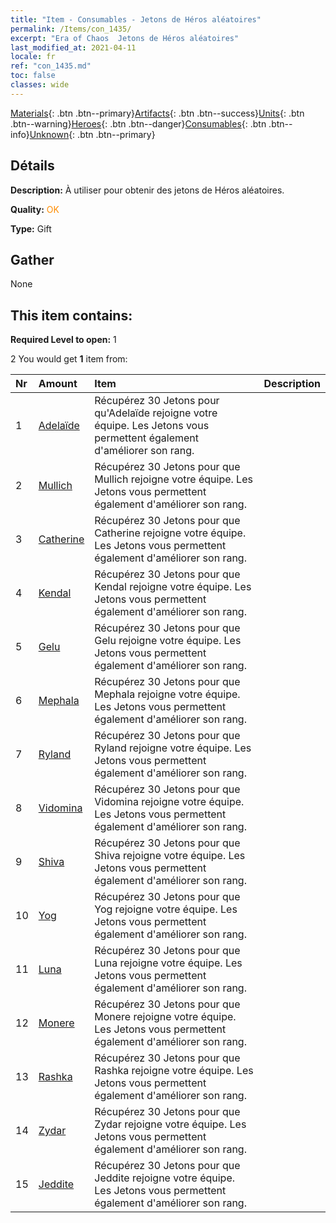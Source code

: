 ```yaml
---
title: "Item - Consumables - Jetons de Héros aléatoires"
permalink: /Items/con_1435/
excerpt: "Era of Chaos  Jetons de Héros aléatoires"
last_modified_at: 2021-04-11
locale: fr
ref: "con_1435.md"
toc: false
classes: wide
---
```

 [Materials](/fr/Items/){: .btn .btn--primary}[Artifacts](/fr/Items/Artifacts/){: .btn .btn--success}[Units](/fr/Items/Units/){: .btn .btn--warning}[Heroes](/fr/Items/Heroes/){: .btn .btn--danger}[Consumables](/fr/Items/Consumables/){: .btn .btn--info}[Unknown](/fr/Items/Unknown/){: .btn .btn--primary}

## Détails
 **Description:** À utiliser pour obtenir des jetons de Héros aléatoires.

 **Quality:** <span style="color: #FF8C00">OK</span>

 **Type:** Gift

## Gather

  None

## This item contains:

 **Required Level to open:** 1

 2 You would get **1** item  from:

  | Nr | Amount |     Item    | Description |
  |:---|:-------|:------------|:-----------:|
  | 1 | [Adelaïde](/fr/Items/her_359/) | Récupérez 30 Jetons pour qu'Adelaïde rejoigne votre équipe. Les Jetons vous permettent également d'améliorer son rang. | 
  | 2 | [Mullich](/fr/Items/her_360/) | Récupérez 30 Jetons pour que Mullich rejoigne votre équipe. Les Jetons vous permettent également d'améliorer son rang. | 
  | 3 | [Catherine](/fr/Items/her_361/) | Récupérez 30 Jetons pour que Catherine rejoigne votre équipe. Les Jetons vous permettent également d'améliorer son rang. | 
  | 4 | [Kendal](/fr/Items/her_363/) | Récupérez 30 Jetons pour que Kendal rejoigne votre équipe. Les Jetons vous permettent également d'améliorer son rang. | 
  | 5 | [Gelu](/fr/Items/her_366/) | Récupérez 30 Jetons pour que Gelu rejoigne votre équipe. Les Jetons vous permettent également d'améliorer son rang. | 
  | 6 | [Mephala](/fr/Items/her_367/) | Récupérez 30 Jetons pour que Mephala rejoigne votre équipe. Les Jetons vous permettent également d'améliorer son rang. | 
  | 7 | [Ryland](/fr/Items/her_368/) | Récupérez 30 Jetons pour que Ryland rejoigne votre équipe. Les Jetons vous permettent également d'améliorer son rang. | 
  | 8 | [Vidomina](/fr/Items/her_372/) | Récupérez 30 Jetons pour que Vidomina rejoigne votre équipe. Les Jetons vous permettent également d'améliorer son rang. | 
  | 9 | [Shiva](/fr/Items/her_376/) | Récupérez 30 Jetons pour que Shiva rejoigne votre équipe. Les Jetons vous permettent également d'améliorer son rang. | 
  | 10 | [Yog](/fr/Items/her_377/) | Récupérez 30 Jetons pour que Yog rejoigne votre équipe. Les Jetons vous permettent également d'améliorer son rang. | 
  | 11 | [Luna](/fr/Items/her_378/) | Récupérez 30 Jetons pour que Luna rejoigne votre équipe. Les Jetons vous permettent également d'améliorer son rang. | 
  | 12 | [Monere](/fr/Items/her_379/) | Récupérez 30 Jetons pour que Monere rejoigne votre équipe. Les Jetons vous permettent également d'améliorer son rang. | 
  | 13 | [Rashka](/fr/Items/her_384/) | Récupérez 30 Jetons pour que Rashka rejoigne votre équipe. Les Jetons vous permettent également d'améliorer son rang. | 
  | 14 | [Zydar](/fr/Items/her_385/) | Récupérez 30 Jetons pour que Zydar rejoigne votre équipe. Les Jetons vous permettent également d'améliorer son rang. | 
  | 15 | [Jeddite](/fr/Items/her_391/) | Récupérez 30 Jetons pour que Jeddite rejoigne votre équipe. Les Jetons vous permettent également d'améliorer son rang. | 
